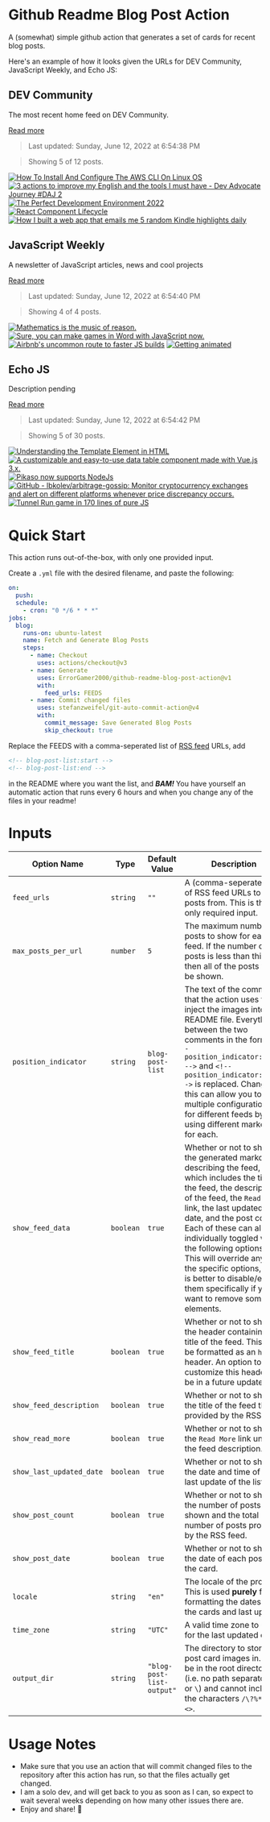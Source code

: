 # Github Readme Blog Post Action

A (somewhat) simple github action that generates a set of cards for recent blog posts.

Here's an example of how it looks given the URLs for DEV Community, JavaScript Weekly, and Echo JS:

<!-- post-list:start -->
## DEV Community

The most recent home feed on DEV Community.

[Read more](https://dev.to)
> Last updated: Sunday, June 12, 2022 at 6:54:38 PM

> Showing 5 of 12 posts.

[![How To Install And Configure The AWS CLI On Linux OS](https://raw.githubusercontent.com/ErrorGamer2000/github-readme-blog-post-action/main/generated_files/DEV_Community/How_To_Install_And_Configure_The_AWS_CLI_On_Linux_OS.svg)](https://dev.to/sholaumakhihe/how-to-install-and-configure-the-aws-cli-on-linux-os-2dma)
[![3 actions to improve my English and the tools I must have - Dev Advocate Journey #DAJ 2](https://raw.githubusercontent.com/ErrorGamer2000/github-readme-blog-post-action/main/generated_files/DEV_Community/3_actions_to_improve_my_English_and_the_tools_I_must_have_-_Dev_Advocate_Journey__DAJ_2.svg)](https://dev.to/mafermazu/3-actions-to-improve-my-english-and-the-tools-i-must-have-dev-advocate-journey-daj-2-1n80)
[![The Perfect Development Environment 2022](https://raw.githubusercontent.com/ErrorGamer2000/github-readme-blog-post-action/main/generated_files/DEV_Community/The_Perfect_Development_Environment_2022.svg)](https://dev.to/sagikazarmark/the-perfect-development-environment-2022-enf)
[![React Component Lifecycle](https://raw.githubusercontent.com/ErrorGamer2000/github-readme-blog-post-action/main/generated_files/DEV_Community/React_Component_Lifecycle.svg)](https://dev.to/vkton115/react-component-lifecycle-13c9)
[![How I built a web app that emails me 5 random Kindle highlights daily](https://raw.githubusercontent.com/ErrorGamer2000/github-readme-blog-post-action/main/generated_files/DEV_Community/How_I_built_a_web_app_that_emails_me_5_random_Kindle_highlights_daily.svg)](https://dev.to/loicboset/how-i-built-a-web-app-that-emails-me-5-random-kindle-highlights-daily-5839)


## JavaScript Weekly

A newsletter of JavaScript articles, news and cool projects

[Read more](https://javascriptweekly.com/)
> Last updated: Sunday, June 12, 2022 at 6:54:40 PM

> Showing 4 of 4 posts.

[![Mathematics is the music of reason.](https://raw.githubusercontent.com/ErrorGamer2000/github-readme-blog-post-action/main/generated_files/JavaScript_Weekly/Mathematics_is_the_music_of_reason..svg)](https://javascriptweekly.com/issues/593)
[![Sure, you can make games in Word with JavaScript now.](https://raw.githubusercontent.com/ErrorGamer2000/github-readme-blog-post-action/main/generated_files/JavaScript_Weekly/Sure__you_can_make_games_in_Word_with_JavaScript_now..svg)](https://javascriptweekly.com/issues/592)
[![Airbnb's uncommon route to faster JS builds](https://raw.githubusercontent.com/ErrorGamer2000/github-readme-blog-post-action/main/generated_files/JavaScript_Weekly/Airbnb's_uncommon_route_to_faster_JS_builds.svg)](https://javascriptweekly.com/issues/591)
[![Getting animated](https://raw.githubusercontent.com/ErrorGamer2000/github-readme-blog-post-action/main/generated_files/JavaScript_Weekly/Getting_animated.svg)](https://javascriptweekly.com/issues/590)


## Echo JS

Description pending

[Read more](
http://www.echojs.com
)
> Last updated: Sunday, June 12, 2022 at 6:54:42 PM

> Showing 5 of 30 posts.

[![Understanding the Template Element in HTML](https://raw.githubusercontent.com/ErrorGamer2000/github-readme-blog-post-action/main/generated_files/_Echo_JS_/Understanding_the_Template_Element_in_HTML.svg)](https://blog.openreplay.com/understanding-the-template-element-in-html)
[![
A customizable and easy-to-use data table component made with Vue.js 3.x.
](https://raw.githubusercontent.com/ErrorGamer2000/github-readme-blog-post-action/main/generated_files/_Echo_JS_/_A_customizable_and_easy-to-use_data_table_component_made_with_Vue.js_3.x._.svg)](
https://hc200ok.github.io/vue3-easy-data-table-doc/
)
[![Pikaso now supports NodeJs](https://raw.githubusercontent.com/ErrorGamer2000/github-readme-blog-post-action/main/generated_files/_Echo_JS_/Pikaso_now_supports_NodeJs.svg)](https://dev.to/raminmousavi/pikaso-now-supports-nodejs-3p9k)
[![GitHub - lbkolev/arbitrage-gossip: Monitor cryptocurrency exchanges and alert on different platforms whenever price discrepancy occurs.](https://raw.githubusercontent.com/ErrorGamer2000/github-readme-blog-post-action/main/generated_files/_Echo_JS_/GitHub_-_lbkolev_arbitrage-gossip__Monitor_cryptocurrency_exchanges_and_alert_on_different_platforms_whenever_price_discrepancy_occurs..svg)](https://github.com/lbkolev/arbitrage-gossip)
[![
Tunnel Run game in 170 lines of pure JS
](https://raw.githubusercontent.com/ErrorGamer2000/github-readme-blog-post-action/main/generated_files/_Echo_JS_/_Tunnel_Run_game_in_170_lines_of_pure_JS_.svg)](
https://slicker.me/javascript/tunnel/tunnel_run.htm
)


<!-- post-list:end -->

# Quick Start

This action runs out-of-the-box, with only one provided input.

Create a `.yml` file with the desired filename, and paste the following:

```yml
on:
  push:
  schedule:
    - cron: "0 */6 * * *"
jobs:
  blog:
    runs-on: ubuntu-latest
    name: Fetch and Generate Blog Posts
    steps:
      - name: Checkout
        uses: actions/checkout@v3
      - name: Generate
        uses: ErrorGamer2000/github-readme-blog-post-action@v1
        with:
          feed_urls: FEEDS
      - name: Commit changed files
        uses: stefanzweifel/git-auto-commit-action@v4
        with:
          commit_message: Save Generated Blog Posts
          skip_checkout: true
```

Replace the FEEDS with a comma-seperated list of [RSS feed](https://rss.com/blog/how-do-rss-feeds-work/) URLs, add

```md
<!-- blog-post-list:start -->
<!-- blog-post-list:end -->
```

in the README where you want the list, and **_BAM!_** You have yourself an automatic action that runs every 6 hours and when you change any of the files in your readme!

# Inputs

<table>
  <thead>
    <tr>
      <th>Option Name</th>
      <th>Type</th>
      <th>Default Value</th>
      <th>Description</th>
    </tr>
  </thead>
  <tbody>
    <tr>
      <td><code>feed_urls</code></td>
      <td><code>string</code></td>
      <td><code>""</code></td>
      <td>A (comma-seperated) list of RSS feed URLs to load posts from. This is the only required input.</td>
    </tr>
    <tr>
      <td><code>max_posts_per_url</code></td>
      <td><code>number</code></td>
      <td><code>5</code></td>
      <td>The maximum number of posts to show for each feed. If the number of posts is less than this, then all of the posts will be shown.</td>
    </tr>
    <tr>
      <td><code>position_indicator</code></td>
      <td><code>string</code></td>
      <td><code>blog-post-list</code></td>
      <td>The text of the comments that the action uses to inject the images into the README file. Everything between the two comments in the form <code>&lt;!-- position_indicator:start --&gt;</code> and <code>&lt;!-- position_indicator:end --&gt;</code> is replaced. Changing this can allow you to use multiple configurations for different feeds by using different markers for each.</td>
    </tr>
    <tr>
      <td><code>show_feed_data</code></td>
      <td><code>boolean</code></td>
      <td><code>true</code></td>
      <td>Whether or not to show the generated markdown describing the feed, which includes the title of the feed, the description of the feed, the <code>Read More</code> link, the last updated date, and the post count. Each of these can also be individually toggled with the following options. This will override any of the specific options, so it is better to disable/enable them specifically if you want to remove some elements.</td>
    </tr>
    <tr>
      <td><code>show_feed_title</code></td>
      <td><code>boolean</code></td>
      <td><code>true</code></td>
      <td>Whether or not to show the header containing the title of the feed. This will be formatted as an <code>h2</code> header. An option to customize this header will be in a future update.</td>
    </tr>
    <tr>
      <td><code>show_feed_description</code></td>
      <td><code>boolean</code></td>
      <td><code>true</code></td>
      <td>Whether or not to show the title of the feed that is provided by the RSS feed.</td>
    </tr>
    <tr>
      <td><code>show_read_more</code></td>
      <td><code>boolean</code></td>
      <td><code>true</code></td>
      <td>Whether or not to show the <code>Read More</code> link under the feed description.</td>
    </tr>
    <tr>
      <td><code>show_last_updated_date</code></td>
      <td><code>boolean</code></td>
      <td><code>true</code></td>
      <td>Whether or not to show the date and time of the last update of the list.</td>
    </tr>
    <tr>
      <td><code>show_post_count</code></td>
      <td><code>boolean</code></td>
      <td><code>true</code></td>
      <td>Whether or not to show the number of posts shown and the total number of posts provided by the RSS feed.</td>
    </tr>
    <tr>
      <td><code>show_post_date</code></td>
      <td><code>boolean</code></td>
      <td><code>true</code></td>
      <td>Whether or not to show the date of each post on the card.</td>
    </tr>
    <tr>
      <td><code>locale</code></td>
      <td><code>string</code></td>
      <td><code>"en"</code></td>
      <td>The locale of the project. This is used <strong>purely</strong> for formatting the dates of the cards and last update.</td>
    </tr>
    <tr>
      <td><code>time_zone</code></td>
      <td><code>string</code></td>
      <td><code>"UTC"</code></td>
      <td>A valid time zone to use for the last updated date.</td>
    </tr>
    <tr>
      <td><code>output_dir</code></td>
      <td><code>string</code></td>
      <td><code>"blog-post-list-output"</code></td>
      <td>The directory to store the post card images in. Must be in the root directory (i.e. no path separators <code>/</code> or <code>\</code>) and cannot include the characters <code>/\?%*:|"&lt;&gt;</code>.</td>
    </tr>
<!--
    <tr>
      <td><code></code></td>
      <td><cde></cde></td>
      <td><code></code></td>
      <td></td>
    </tr>
-->
  </tbody>
</table>

# Usage Notes

- Make sure that you use an action that will commit changed files to the repository after this action has run, so that the files actually get changed.
- I am a solo dev, and will get back to you as soon as I can, so expect to wait several weeks depending on how many other issues there are.
- Enjoy and share! 🤗
